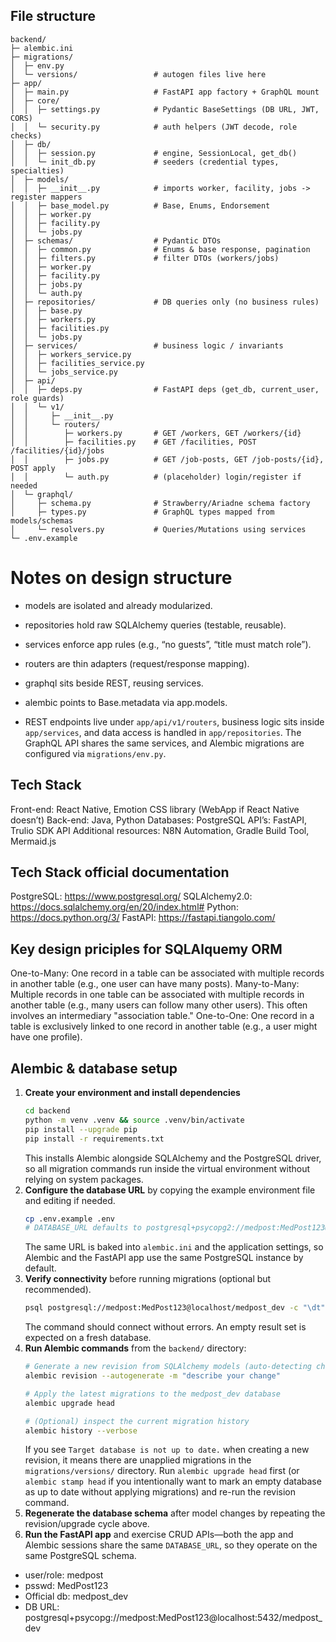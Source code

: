## File structure
```
backend/
├─ alembic.ini
├─ migrations/
│  ├─ env.py
│  └─ versions/                 # autogen files live here
├─ app/
│  ├─ main.py                   # FastAPI app factory + GraphQL mount
│  ├─ core/
│  │  ├─ settings.py            # Pydantic BaseSettings (DB URL, JWT, CORS)
│  │  └─ security.py            # auth helpers (JWT decode, role checks)
│  ├─ db/
│  │  ├─ session.py             # engine, SessionLocal, get_db()
│  │  └─ init_db.py             # seeders (credential types, specialties)
│  ├─ models/
│  │  ├─ __init__.py            # imports worker, facility, jobs -> register mappers
│  │  ├─ base_model.py          # Base, Enums, Endorsement
│  │  ├─ worker.py
│  │  ├─ facility.py
│  │  └─ jobs.py
│  ├─ schemas/                  # Pydantic DTOs
│  │  ├─ common.py              # Enums & base response, pagination
│  │  ├─ filters.py             # filter DTOs (workers/jobs)
│  │  ├─ worker.py
│  │  ├─ facility.py
│  │  ├─ jobs.py
│  │  └─ auth.py
│  ├─ repositories/             # DB queries only (no business rules)
│  │  ├─ base.py
│  │  ├─ workers.py
│  │  ├─ facilities.py
│  │  └─ jobs.py
│  ├─ services/                 # business logic / invariants
│  │  ├─ workers_service.py
│  │  ├─ facilities_service.py
│  │  └─ jobs_service.py
│  ├─ api/
│  │  ├─ deps.py                # FastAPI deps (get_db, current_user, role guards)
│  │  └─ v1/
│  │     ├─ __init__.py
│  │     └─ routers/
│  │        ├─ workers.py       # GET /workers, GET /workers/{id}
│  │        ├─ facilities.py    # GET /facilities, POST /facilities/{id}/jobs
│  │        ├─ jobs.py          # GET /job-posts, GET /job-posts/{id}, POST apply
│  │        └─ auth.py          # (placeholder) login/register if needed
│  └─ graphql/
│     ├─ schema.py              # Strawberry/Ariadne schema factory
│     ├─ types.py               # GraphQL types mapped from models/schemas
│     └─ resolvers.py           # Queries/Mutations using services
└─ .env.example
```
# Notes on design structure
- models are isolated and already modularized.

- repositories hold raw SQLAlchemy queries (testable, reusable).

- services enforce app rules (e.g., “no guests”, “title must match role”).

- routers are thin adapters (request/response mapping).

- graphql sits beside REST, reusing services.

- alembic points to Base.metadata via app.models.

- REST endpoints live under `app/api/v1/routers`, business logic sits inside `app/services`, and data access is handled in `app/repositories`. The GraphQL API shares the same services, and Alembic migrations are configured via `migrations/env.py`.


## Tech Stack

Front-end: React Native, Emotion CSS library (WebApp if React Native doesn’t)
Back-end: Java, Python
Databases: PostgreSQL
API’s: FastAPI, Trulio SDK API
Additional resources: N8N Automation, Gradle Build Tool, Mermaid.js

## Tech Stack official documentation

PostgreSQL: https://www.postgresql.org/
SQLAlchemy2.0: https://docs.sqlalchemy.org/en/20/index.html#
Python: https://docs.python.org/3/
FastAPI: https://fastapi.tiangolo.com/

## Key design priciples for SQLAlquemy ORM

One-to-Many: One record in a table can be associated with multiple records in another table (e.g., one user can have many posts).
Many-to-Many: Multiple records in one table can be associated with multiple records in another table (e.g., many users can follow many other users). This often involves an intermediary "association table."
One-to-One: One record in a table is exclusively linked to one record in another table (e.g., a user might have one profile).

## Alembic & database setup

1. **Create your environment and install dependencies**
   ```bash
   cd backend
   python -m venv .venv && source .venv/bin/activate
   pip install --upgrade pip
   pip install -r requirements.txt
   ```
    This installs Alembic alongside SQLAlchemy and the PostgreSQL driver, so
   all migration commands run inside the virtual environment without relying
   on system packages.
2. **Configure the database URL** by copying the example environment file and editing if needed.
   ```bash
   cp .env.example .env
   # DATABASE_URL defaults to postgresql+psycopg2://medpost:MedPost123@localhost/medpost_dev
   ```
   The same URL is baked into `alembic.ini` and the application settings, so Alembic and the FastAPI app use the same PostgreSQL instance by default.
3. **Verify connectivity** before running migrations (optional but recommended).
   ```bash
   psql postgresql://medpost:MedPost123@localhost/medpost_dev -c "\dt"
   ```
   The command should connect without errors. An empty result set is expected on a fresh database.
4. **Run Alembic commands** from the `backend/` directory:
   ```bash
   # Generate a new revision from SQLAlchemy models (auto-detecting changes)
   alembic revision --autogenerate -m "describe your change"

   # Apply the latest migrations to the medpost_dev database
   alembic upgrade head

   # (Optional) inspect the current migration history
   alembic history --verbose
   ```
    If you see `Target database is not up to date.` when creating a new
   revision, it means there are unapplied migrations in the
   `migrations/versions/` directory. Run `alembic upgrade head` first (or
   `alembic stamp head` if you intentionally want to mark an empty database
   as up to date without applying migrations) and re-run the revision command.
5. **Regenerate the database schema** after model changes by repeating the revision/upgrade cycle above.
6. **Run the FastAPI app** and exercise CRUD APIs—both the app and Alembic sessions share the same `DATABASE_URL`, so they operate on the same PostgreSQL schema.

- user/role: medpost
- psswd: MedPost123
- Official db: medpost_dev
- DB URL: postgresql+psycopg://medpost:MedPost123@localhost:5432/medpost_dev

